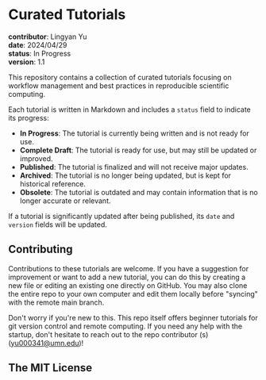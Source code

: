 # Curated Tutorials

**contributor**: Lingyan Yu  
**date**: 2024/04/29  
**status**: In Progress  
**version**: 1.1

This repository contains a collection of curated tutorials focusing on workflow management and best practices in reproducible scientific computing.

Each tutorial is written in Markdown and includes a `status` field to indicate its progress:

- **In Progress**: The tutorial is currently being written and is not ready for use.
- **Complete Draft**: The tutorial is ready for use, but may still be updated or improved.
- **Published**: The tutorial is finalized and will not receive major updates.
- **Archived**: The tutorial is no longer being updated, but is kept for historical reference.
- **Obsolete**: The tutorial is outdated and may contain information that is no longer accurate or relevant.

If a tutorial is significantly updated after being published, its `date` and `version` fields will be updated.

## Contributing

Contributions to these tutorials are welcome. If you have a suggestion for improvement or want to add a new tutorial, you can do this by creating a new file or editing an existing one directly on GitHub. You may also clone the entire repo to your own computer and edit them locally before "syncing" with the remote main branch.  

Don't worry if you're new to this. This repo itself offers beginner tutorials for git version control and remote computing. If you need any help with the startup, don't hesitate to reach out to the repo contributor (s) (yu000341@umn.edu)!

## The MIT License
